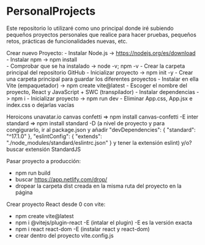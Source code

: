 # PersonalProjects

Este repositorio lo utilizaré como uno principal donde iré subiendo pequeños proyectos personales que realice para hacer pruebas, pequeños retos, prácticas de funcionalidades nuevas, etc.

Crear nuevo Proyecto:
    - Instalar Node.js -> https://nodejs.org/es/download
    - Instalar npm -> npm install   
    - Comprobar que se ha instalado -> node -v; npm -v
    - Crear la carpeta principal del repositorio GitHub
    - Inicializar proyecto -> npm init -y
    - Crear una carpeta principal para guardar los diferentes proyectos
    - Instalar en ella Vite (empaquetador) -> npm create vite@latest
    - Escoger el nombre del proyecto, React y JavaScript + SWC (transpilador)
    - Instalar dependencias -> npm i
    - Inicializar proyecto -> npm run dev
    - Eliminar App.css, App.jsx e index.css o dejarlas vacías

Heroicons
unavatar.io
canvas confetti => npm install canvas-confetti -E
inter standard => npm install standard -D (a nivel de proyecto y para congigurarlo, ir al package.json y añadir "devDependencies": {
    "standard": "^17.1.0"
  },
  "eslintConfig": {
    "extends": "./node_modules/standard/eslintrc.json"
  } y tener la extensión eslint) y/o? buscar extensión StandardJS

Pasar proyecto a producción:
  - npm run build
  - buscar https://app.netlify.com/drop/
  - dropear la carpeta dist creada en la misma ruta del proyecto en la página

Crear proyecto React desde 0 con vite:
  - npm create vite@latest
  - npm i @vitejs/plugin-react -E (intalar el plugin) -E es la versión exacta
  - npm i react react-dom -E  (instalar react y react-dom)
  - crear dentro del proyecto vite.config.js